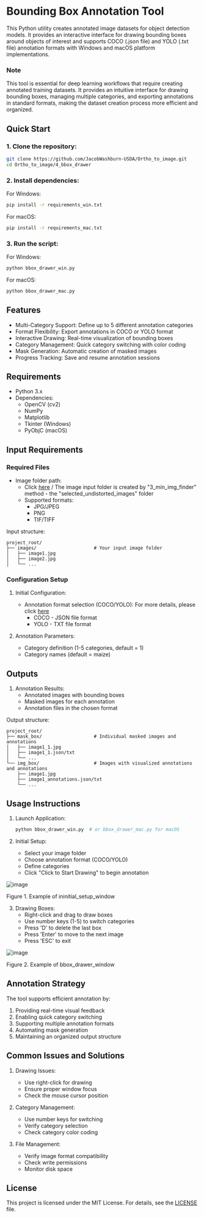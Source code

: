 # **Bounding Box Annotation Tool**

This Python utility creates annotated image datasets for object detection models. It provides an interactive interface for drawing bounding boxes around objects of interest and supports COCO (.json file) and YOLO (.txt file) annotation formats with Windows and macOS platform implementations.

### **Note**
This tool is essential for deep learning workflows that require creating annotated training datasets. It provides an intuitive interface for drawing bounding boxes, managing multiple categories, and exporting annotations in standard formats, making the dataset creation process more efficient and organized.

## Quick Start

### 1. Clone the repository:
```bash
git clone https://github.com/JacobWashburn-USDA/Ortho_to_image.git
cd Ortho_to_image/4_bbox_drawer
```

### 2. Install dependencies:

For Windows:
```bash
pip install -r requirements_win.txt
```

For macOS:
```bash
pip install -r requirements_mac.txt
```

### 3. Run the script:

For Windows:
```bash
python bbox_drawer_win.py
```

For macOS:
```bash
python bbox_drawer_mac.py
```

## **Features**

- Multi-Category Support: Define up to 5 different annotation categories
- Format Flexibility: Export annotations in COCO or YOLO format
- Interactive Drawing: Real-time visualization of bounding boxes
- Category Management: Quick category switching with color coding
- Mask Generation: Automatic creation of masked images
- Progress Tracking: Save and resume annotation sessions

## **Requirements**

- Python 3.x
- Dependencies:
  - OpenCV (cv2)
  - NumPy
  - Matplotlib
  - Tkinter (Windows)
  - PyObjC (macOS)

## **Input Requirements**

### **Required Files**
- Image folder path:
  - Click [here](https://github.com/JacobWashburn-USDA/Ortho_to_image/tree/main/3_min_img_finder) / The image input folder is created by "3_min_img_finder" method - the "selected_undistorted_images" folder
  - Supported formats:
    - JPG/JPEG
    - PNG
    - TIF/TIFF

Input structure:


```
project_root/
├── images/                     # Your input image folder
│   ├── image1.jpg
│   ├── image2.jpg
│   └── ...
```

### Configuration Setup
1. Initial Configuration:
   - Annotation format selection (COCO/YOLO): For more details, please click [here](https://github.com/JacobWashburn-USDA/Ortho_to_image/blob/main/4_bbox_drawer/annotation_format.md)
     - COCO - JSON file format
     - YOLO - TXT file format

2. Annotation Parameters:
   - Category definition (1-5 categories, default = 1) 
   - Category names (default = maize)

## **Outputs**

1. Annotation Results:
   - Annotated images with bounding boxes
   - Masked images for each annotation
   - Annotation files in the chosen format

Output structure:
```
project_root/
├── mask_box/                   # Individual masked images and annotations
│   ├── image1_1.jpg
│   ├── image1_1.json/txt
│   └── ...
└── img_box/                    # Images with visualized annotations and annotations
    ├── image1.jpg
    ├── image1_annotations.json/txt
    └── ...
```

## **Usage Instructions**

1. Launch Application:
   ```python
   python bbox_drawer_win.py  # or bbox_drawer_mac.py for macOS
   ```

2. Initial Setup:
   - Select your image folder
   - Choose annotation format (COCO/YOLO)
   - Define categories
   - Click "Click to Start Drawing" to begin annotation
  
![image](https://github.com/JacobWashburn-USDA/Ortho_to_image/blob/main/4_bbox_drawer/images/img_1.png?raw=true)

Figure 1. Example of ininitial_setup_window

3. Drawing Boxes:
   - Right-click and drag to draw boxes
   - Use number keys (1-5) to switch categories
   - Press 'D' to delete the last box
   - Press 'Enter' to move to the next image
   - Press 'ESC' to exit
  
![image](https://github.com/JacobWashburn-USDA/Ortho_to_image/blob/main/4_bbox_drawer/images/img_2.png?raw=true)

Figure 2. Example of bbox_drawer_window

## **Annotation Strategy**

The tool supports efficient annotation by:
1. Providing real-time visual feedback
2. Enabling quick category switching
3. Supporting multiple annotation formats
4. Automating mask generation
5. Maintaining an organized output structure

## **Common Issues and Solutions**

1. Drawing Issues:
   - Use right-click for drawing
   - Ensure proper window focus
   - Check the mouse cursor position

2. Category Management:
   - Use number keys for switching
   - Verify category selection
   - Check category color coding

3. File Management:
   - Verify image format compatibility
   - Check write permissions
   - Monitor disk space

## **License**

This project is licensed under the MIT License. For details, see the [LICENSE](LICENSE) file.
